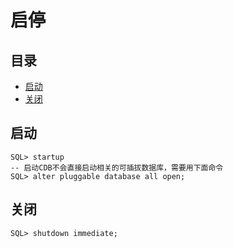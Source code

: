 # 启停

## 目录

-   [启动](#启动)
-   [关闭](#关闭)

## 启动

```纯文本
SQL> startup
-- 启动CDB不会直接启动相关的可插拔数据库，需要用下面命令
SQL> alter pluggable database all open;
```

## 关闭

```纯文本
SQL> shutdown immediate;
```
